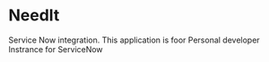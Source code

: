 # NeedIt

Service Now integration. This application is foor Personal developer Instrance for ServiceNow
